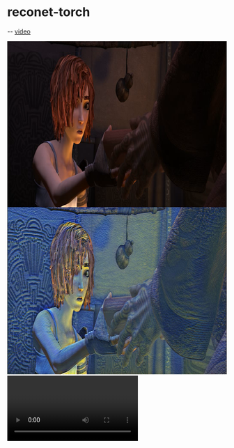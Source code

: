 # reconet-torch

-- [video](videos/output_shaman_1_concat01_10.avi)

<div align='center'>
  <img src="videos/shanmen1.png" alt="autoportrait" height="765"  width="904"/>
</div>




<video id="video" controls="" preload="none" >
<source id="avi" src="videos/output_shaman_1_concat01_10.avi" type="video/avi">
</video>





